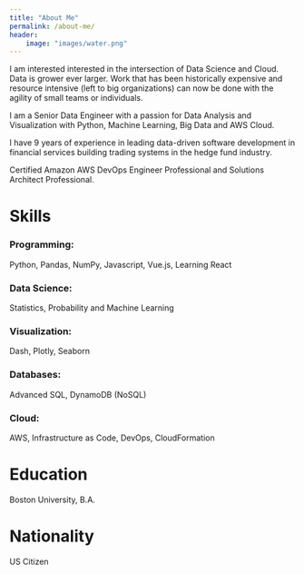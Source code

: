 ```yaml
---
title: "About Me"
permalink: /about-me/
header:
    image: "images/water.png"
---
```

I am interested interested in the intersection of Data Science and Cloud. Data is grower ever larger. Work that has been historically expensive and resource intensive (left to big organizations) can now be done with the agility of small teams or individuals.  

I am a Senior Data Engineer with a passion for Data Analysis and Visualization with Python, Machine Learning, Big Data and AWS Cloud.

I have 9 years of experience in leading data-driven software development in financial services building trading systems in the hedge fund industry. 

Certified Amazon AWS DevOps Engineer Professional and Solutions Architect Professional.


# Skills

### Programming: 
Python, Pandas, NumPy, Javascript, Vue.js, Learning React
### Data Science:
 Statistics, Probability and Machine Learning
### Visualization: 
Dash, Plotly, Seaborn
### Databases: 
Advanced SQL, DynamoDB (NoSQL)
### Cloud: 
AWS, Infrastructure as Code, DevOps, CloudFormation


# Education
Boston University, B.A.


# Nationality
US Citizen
